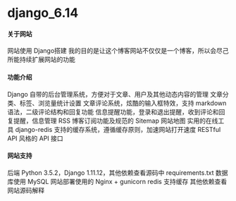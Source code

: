 # django_6.14

#### 关于网站

网站使用 Django搭建
我的目的是让这个博客网站不仅仅是一个博客，所以会尽己所能持续扩展网站的功能

#### 功能介绍

Django 自带的后台管理系统，方便对于文章、用户及其他动态内容的管理
文章分类、标签、浏览量统计设置
文章评论系统，炫酷的输入框特效，支持 markdown 语法，二级评论结构和回复功能
信息提醒功能，登录和退出提醒，收到评论和回复提醒，信息管理
RSS 博客订阅功能及规范的 Sitemap 网站地图
实用的在线工具
django-redis 支持的缓存系统，遵循缓存原则，加速网站打开速度
RESTful API 风格的 API 接口

#### 网站支持

后端 Python 3.5.2，Django 1.11.12，其他依赖查看源码中 requirements.txt
数据库使用 MySQL
网站部署使用的 Nginx + gunicorn
redis 支持缓存
其他依赖查看网站源码解释